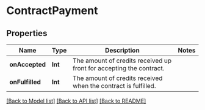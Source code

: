 # ContractPayment

## Properties
Name | Type | Description | Notes
------------ | ------------- | ------------- | -------------
**onAccepted** | **Int** | The amount of credits received up front for accepting the contract. | 
**onFulfilled** | **Int** | The amount of credits received when the contract is fulfilled. | 

[[Back to Model list]](../README.md#documentation-for-models) [[Back to API list]](../README.md#documentation-for-api-endpoints) [[Back to README]](../README.md)


